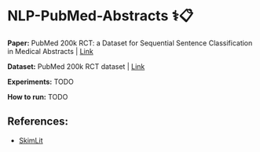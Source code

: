 # NLP-PubMed-Abstracts ⚕️📋

<b>Paper:</b> PubMed 200k RCT: a Dataset for Sequential Sentence Classification in Medical Abstracts | [Link](https://arxiv.org/abs/1710.06071)

<b>Dataset:</b> PubMed 200k RCT dataset | [Link](https://github.com/Franck-Dernoncourt/pubmed-rct)

<b>Experiments:</b> TODO

<b>How to run:</b> TODO

## References:
* [SkimLit](https://colab.research.google.com/github/mrdbourke/tensorflow-deep-learning/blob/main/09_SkimLit_nlp_milestone_project_2.ipynb#scrollTo=dDWUcMGOauy8)
